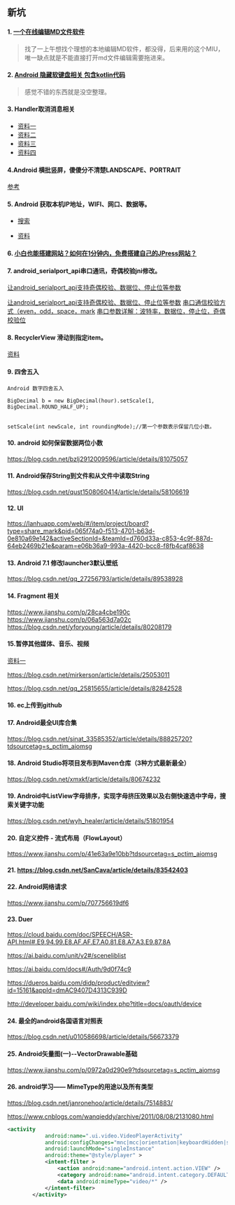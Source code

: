## 新坑

#### 1. [一个在线编辑MD文件软件](https://www.zybuluo.com/mdeditor#1457328)

> 找了一上午想找个理想的本地编辑MD软件，都没得，后来用的这个MIU，唯一缺点就是不能直接打开md文件编辑需要拖进来。

#### 2. [Android 隐藏软键盘相关 包含kotlin代码](https://www.cnblogs.com/plokmju/p/7978500.html)

> 感觉不错的东西就是没空整理。

#### 3. Handler取消消息相关

*   [资料一](https://www.baidu.com/s?ie=utf-8&amp;f=8&amp;rsv_bp=1&amp;tn=baidu&amp;wd=Handler%20%E5%8F%96%E6%B6%88%E6%89%80%E6%9C%89%E6%B6%88%E6%81%AF&amp;oq=Handler%2520%25E5%258F%2596%25E6%25B6%2588%25E6%2589%2580%25E4%25BB%25A5%25E6%25B6%2588%25E6%2581%25AF&amp;rsv_pq=b516c2fe0006eb82&amp;rsv_t=3693LbUxLK3d70Hca5tFd3%2BMk2UjODyOEaqWwQ0KppJkwZYiwsd4wHOFU88&amp;rqlang=cn&amp;rsv_enter=1&amp;rsv_sug3=9&amp;rsv_sug1=5&amp;rsv_sug7=100&amp;rsv_sug2=0&amp;inputT=1207&amp;rsv_sug4=3821)
*   [资料二](https://blog.csdn.net/stzy00/article/details/43988213)
*   [资料三](https://blog.csdn.net/taowuhua0505/article/details/80913550)
*   [资料四](https://blog.csdn.net/xyq046463/article/details/54891427)

#### 4.Android 横批竖屏，傻傻分不清楚LANDSCAPE、PORTRAIT

[参考](https://www.cnblogs.com/gccbuaa/p/6708317.html)

#### 5. Android 获取本机IP地址，WIFI、网口、数据等。

* [搜索](https://www.baidu.com/s?wd=Android%20%E8%8E%B7%E5%8F%96ip%E5%9C%B0%E5%9D%80&rsv_spt=1&rsv_iqid=0xbca2f201000de981&issp=1&f=8&rsv_bp=1&rsv_idx=2&ie=utf-8&tn=request_18_pg&rsv_enter=1&rsv_sug3=22&rsv_sug1=19&rsv_sug7=100&rsv_t=ce82PQvDH%2B5yV%2FNL1nubGXBqc0TSyTL57%2FNcE5P%2FAQaWLbKQduZt0xVZn34mNFGjn3QWUg&rsv_sug2=0&inputT=6083&rsv_sug4=6083)

* [资料](https://www.cnblogs.com/jxust-jiege666/p/8168149.html)

#### 6. [小白也能搭建网站？如何在1分钟内，免费搭建自己的JPress网站？](https://mp.weixin.qq.com/s/0lcde8-66IGGQ20o1qXMrQ)

#### 7. android_serialport_api串口通讯，奇偶校验jni修改。

[让android_serialport_api支持奇偶校验、数据位、停止位等参数](https://blog.csdn.net/lny1053452188/article/details/81382711)

[让android_serialport_api支持奇偶校验、数据位、停止位等参数](https://blog.csdn.net/linqiang_csdn/article/details/79537093)
[串口通信校验方式（even，odd，space，mark](https://blog.csdn.net/u010963246/article/details/47171521)
[串口参数详解：波特率，数据位，停止位，奇偶校验位](https://blog.csdn.net/guomutian911/article/details/47044603)

#### 8. RecyclerView 滑动到指定item。
[资料](https://www.jianshu.com/p/bde672af4e11)

#### 9. 四舍五入
```
Android 数字四舍五入

BigDecimal b = new BigDecimal(hour).setScale(1, BigDecimal.ROUND_HALF_UP);
 
 
setScale(int newScale, int roundingMode);//第一个参数表示保留几位小数。
```

#### 10. android 如何保留数据两位小数
https://blog.csdn.net/bzlj2912009596/article/details/81075057

#### 11. Android保存String到文件和从文件中读取String
https://blog.csdn.net/qust1508060414/article/details/58106619

#### 12. UI
https://lanhuapp.com/web/#/item/project/board?type=share_mark&pid=065f74a0-f513-4701-b63d-0e810a69e142&activeSectionId=&teamId=d760d33a-c853-4c9f-887d-64eb2469b21e&param=e06b36a9-993a-4420-bcc8-f8fb4caf8638

#### 13. Android 7.1 修改launcher3默认壁纸
https://blog.csdn.net/qq_27256793/article/details/89538928

#### 14. Fragment 相关
https://www.jianshu.com/p/28ca4cbe190c
https://www.jianshu.com/p/06a563d7a02c
https://blog.csdn.net/yforyoung/article/details/80208179

#### 15.暂停其他媒体、音乐、视频

[资料一](https://www.baidu.com/s?wd=android%E6%9A%82%E5%81%9C%E5%85%B6%E4%BB%96%E5%AA%92%E4%BD%93&rsv_spt=1&rsv_iqid=0x967cd9d40043f47d&issp=1&f=3&rsv_bp=1&rsv_idx=2&ie=utf-8&tn=request_18_pg&rsv_enter=1&rsv_dl=ts_3&rsv_sug3=14&rsv_sug1=13&rsv_sug7=100&rsv_t=cc5951rSQC9uGhwpR35Y5V1vzatfxoTwPuVJ1HAG5Spz5ThAGPGKWuPWDLasUhXylSh8BQ&rsv_sug2=0&prefixsug=Android%2520%25E6%259A%2582%25E5%2581%259C&rsp=3&inputT=9014&rsv_sug4=9014)

https://blog.csdn.net/mirkerson/article/details/25053011  

https://blog.csdn.net/qq_25815655/article/details/82842528

#### 16. ec上传到github

#### 17. Android最全UI库合集
https://blog.csdn.net/sinat_33585352/article/details/88825720?tdsourcetag=s_pctim_aiomsg



#### 18. Android Studio将项目发布到Maven仓库（3种方式最新最全）

https://blog.csdn.net/xmxkf/article/details/80674232



#### 19. Android中ListView字母排序，实现字母挤压效果以及右侧快速选中字母，搜索关键字功能

https://blog.csdn.net/wyh_healer/article/details/51801954



#### 20. 自定义控件 - 流式布局（FlowLayout）

https://www.jianshu.com/p/41e63a9e10bb?tdsourcetag=s_pctim_aiomsg

#### 21. https://blog.csdn.net/SanCava/article/details/83542403

#### 22. Android网络请求

https://www.jianshu.com/p/707756619df6



#### 23. Duer

https://cloud.baidu.com/doc/SPEECH/ASR-API.html#.E9.94.99.E8.AF.AF.E7.A0.81.E8.A7.A3.E9.87.8A

https://ai.baidu.com/unit/v2#/sceneliblist

https://ai.baidu.com/docs#/Auth/9d0f74c9

https://dueros.baidu.com/didp/product/editview?id=15161&appId=dmAC9407D4313C939D

http://developer.baidu.com/wiki/index.php?title=docs/oauth/device

#### 24. 最全的android各国语言对照表
https://blog.csdn.net/u010586698/article/details/56673379



#### 25. Android矢量图(一)--VectorDrawable基础

https://www.jianshu.com/p/0972a0d290e9?tdsourcetag=s_pctim_aiomsg

#### 26. android学习—— MimeType的用途以及所有类型
https://blog.csdn.net/janronehoo/article/details/7514883/

https://www.cnblogs.com/wanqieddy/archive/2011/08/08/2131080.html

```xml
<activity
            android:name=".ui.video.VideoPlayerActivity"
            android:configChanges="mnc|mcc|orientation|keyboardHidden|screenSize|screenLayout|keyboard|navigation"
            android:launchMode="singleInstance"
            android:theme="@style/player" >
            <intent-filter >
                <action android:name="android.intent.action.VIEW" />
                <category android:name="android.intent.category.DEFAULT" />
                <data android:mimeType="video/*" />
            </intent-filter>
        </activity>
```